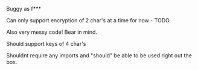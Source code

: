 Buggy as f***

Can only support encryption of 2 char's at a time for now - TODO

Also very messy code! Bear in mind.

Should support keys of 4 char's

Shouldnt require any imports and "should" be able to be used right out the box.
